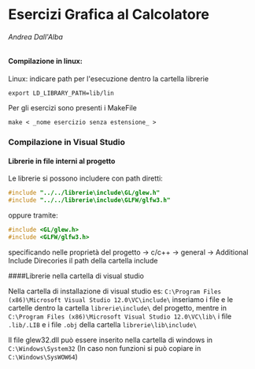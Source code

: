 # Esercizi Grafica al Calcolatore
###### Andrea Dall'Alba

#### Compilazione in linux:
Linux: indicare path per l'esecuzione dentro la cartella librerie
```
export LD_LIBRARY_PATH=lib/lin
```

Per gli esercizi sono presenti i MakeFile
```
make < _nome esercizio senza estensione_ >
```

### Compilazione in Visual Studio

#### Librerie in file interni al progetto
Le librerie si possono includere con path diretti:
```c++
#include "../../librerie\include\GL/glew.h"
#include "../../librerie\include\GLFW/glfw3.h"
```

oppure tramite:
```c++
#include <GL/glew.h>
#include <GLFW/glfw3.h>
```

specificando nelle proprietà del progetto -> c/c++ -> general -> Additional Include Direcories il path della cartella include



####Librerie nella cartella di visual studio
 
Nella cartella di installazione di visual studio es: `C:\Program Files (x86)\Microsoft Visual Studio 12.0\VC\include\` inseriamo i file e le cartelle dentro la cartella `librerie\include\` del progetto, mentre in `C:\Program Files (x86)\Microsoft Visual Studio 12.0\VC\lib\` i file `.lib/.LIB` e i file `.obj` della cartella `librerie\lib\include\`
 
 
Il file glew32.dll può essere inserito nella cartella di windows in `C:\Windows\System32`
(In caso non funzioni si può copiare in `C:\Windows\SysWOW64`)
 
